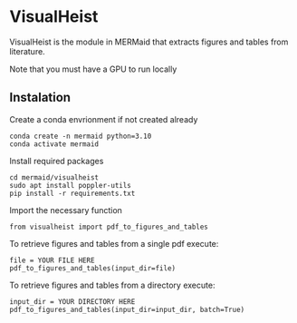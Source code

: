 # VisualHeist

VisualHeist is the module in MERMaid that extracts figures and tables from literature.

Note that you must have a GPU to run locally

## Instalation

Create a conda envrionment if not created already
```
conda create -n mermaid python=3.10
conda activate mermaid
```

Install required packages

```
cd mermaid/visualheist
sudo apt install poppler-utils
pip install -r requirements.txt
```

Import the necessary function
```
from visualheist import pdf_to_figures_and_tables

```

To retrieve figures and tables from a single pdf execute:
```
file = YOUR FILE HERE
pdf_to_figures_and_tables(input_dir=file)
```

To retrieve figures and tables from a directory execute:
```
input_dir = YOUR DIRECTORY HERE
pdf_to_figures_and_tables(input_dir=input_dir, batch=True)
```
